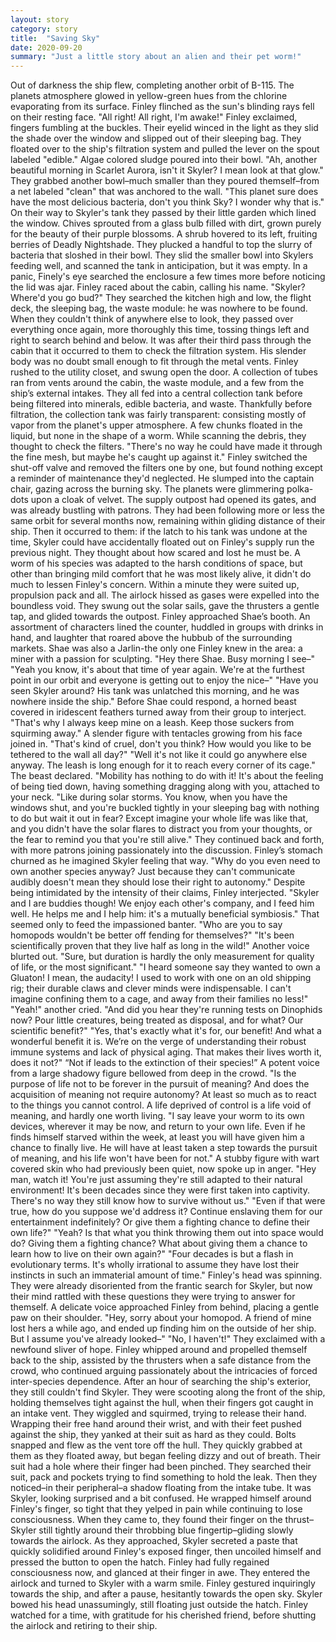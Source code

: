 ```yaml
---
layout: story
category: story
title:  "Saving Sky"
date: 2020-09-20
summary: "Just a little story about an alien and their pet worm!"
---
```


Out of darkness the ship flew, completing another orbit of B-115. The planets atmosphere glowed in yellow-green hues from the chlorine evaporating from its surface.
    Finley flinched as the sun's blinding rays fell on their resting face.
    "All right! All right, I'm awake!" Finley exclaimed, fingers fumbling at the buckles.
    Their eyelid winced in the light as they slid the shade over the window and slipped out of their sleeping bag.
    They floated over to the ship's filtration system and pulled the lever on the spout labeled "edible." Algae colored sludge poured into their bowl.
    "Ah, another beautiful morning in Scarlet Aurora, isn't it Skyler? I mean look at that glow."
    They grabbed another bowl–much smaller than they poured themself–from a net labeled "clean" that was anchored to the wall.
    "This planet sure does have the most delicious bacteria, don't you think Sky? I wonder why that is."
    On their way to Skyler's tank they passed by their little garden which lined the window. Chives sprouted from a glass bulb filled with dirt, grown purely for the beauty of their purple blossoms. A shrub hovered to its left, fruiting berries of Deadly Nightshade. They plucked a handful to top the slurry of bacteria that sloshed in their bowl.
    They slid the smaller bowl into Skylers feeding well, and scanned the tank in anticipation, but it was empty. In a panic, Finely's eye searched the enclosure a few times more before noticing the lid was ajar.
    Finley raced about the cabin, calling his name. "Skyler? Where'd you go bud?"
    They searched the kitchen high and low, the flight deck, the sleeping bag, the waste module: he was nowhere to be found. When they couldn't think of anywhere else to look, they passed over everything once again, more thoroughly this time, tossing things left and right to search behind and below.
    It was after their third pass through the cabin that it occurred to them to check the filtration system. His slender body was no doubt small enough to fit through the metal vents. Finley rushed to the utility closet, and swung open the door.
    A collection of tubes ran from vents around the cabin, the waste module, and a few from the ship’s external intakes. They all fed into a central collection tank before being filtered into minerals, edible bacteria, and waste.
    Thankfully before filtration, the collection tank was fairly transparent: consisting mostly of vapor from the planet's upper atmosphere. A few chunks floated in the liquid, but none in the shape of a worm.
    While scanning the debris, they thought to check the filters. "There's no way he could have made it through the fine mesh, but maybe he's caught up against it."
    Finley switched the shut-off valve and removed the filters one by one, but found nothing except a reminder of maintenance they'd neglected.
    He slumped into the captain chair, gazing across the burning sky. The planets were glimmering polka-dots upon a cloak of velvet.
    The supply outpost had opened its gates, and was already bustling with patrons. They had been following more or less the same orbit for several months now, remaining within gliding distance of their ship.
    Then it occurred to them: if the latch to his tank was undone at the time, Skyler could have accidentally floated out on Finley's supply run the previous night. They thought about how scared and lost he must be. A worm of his species was adapted to the harsh conditions of space, but other than bringing mild comfort that he was most likely alive, it didn't do much to lessen Finley's concern.
    Within a minute they were suited up, propulsion pack and all. The airlock hissed as gases were expelled into the boundless void. They swung out the solar sails, gave the thrusters a gentle tap, and glided towards the outpost.
    Finley approached Shae’s booth. An assortment of characters lined the counter, huddled in groups with drinks in hand, and laughter that roared above the hubbub of the surrounding markets. Shae was also a Jarlin-the only one Finley knew in the area: a miner with a passion for sculpting.
    "Hey there Shae. Busy morning I see–"
    "Yeah you know, it's about that time of year again. We're at the furthest point in our orbit and everyone is getting out to enjoy the nice–"
    "Have you seen Skyler around? His tank was unlatched this morning, and he was nowhere inside the ship."
    Before Shae could respond, a horned beast covered in iridescent feathers turned away from their group to interject. "That's why I always keep mine on a leash. Keep those suckers from squirming away."
    A slender figure with tentacles growing from his face joined in. "That's kind of cruel, don't you think? How would you like to be tethered to the wall all day?"
    "Well it's not like it could go anywhere else anyway. The leash is long enough for it to reach every corner of its cage." The beast declared.
    "Mobility has nothing to do with it! It's about the feeling of being tied down, having something dragging along with you, attached to your neck.
    "Like during solar storms. You know, when you have the windows shut, and you're buckled tightly in your sleeping bag with nothing to do but wait it out in fear? Except imagine your whole life was like that, and you didn't have the solar flares to distract you from your thoughts, or the fear to remind you that you're still alive."
    They continued back and forth, with more patrons joining passionately into the discussion. Finley’s stomach churned as he imagined Skyler feeling that way.
    "Why do you even need to own another species anyway? Just because they can't communicate audibly doesn't mean they should lose their right to autonomy."
    Despite being intimidated by the intensity of their claims, Finley interjected. "Skyler and I are buddies though! We enjoy each other's company, and I feed him well. He helps me and I help him: it's a mutually beneficial symbiosis."
    That seemed only to feed the impassioned banter.
    "Who are you to say homopods wouldn't be better off fending for themselves?"
    "It's been scientifically proven that they live half as long in the wild!" Another voice blurted out.
    "Sure, but duration is hardly the only measurement for quality of life, or the most significant."
    "I heard someone say they wanted to own a Gluaton! I mean, the audacity! I used to work with one on an old shipping rig; their durable claws and clever minds were indispensable. I can't imagine confining them to a cage, and away from their families no less!"
    "Yeah!" another cried. "And did you hear they're running tests on Dinophids now? Pour little creatures, being treated as disposal, and for what? Our scientific benefit?"
    "Yes, that's exactly what it's for, our benefit! And what a wonderful benefit it is. We’re on the verge of understanding their robust immune systems and lack of physical aging. That makes their lives worth it, does it not?"
    “Not if leads to the extinction of their species!”
    A potent voice from a large shadowy figure bellowed from deep in the crowd. "Is the purpose of life not to be forever in the pursuit of meaning? And does the acquisition of meaning not require autonomy? At least so much as to react to the things you cannot control. A life deprived of control is a life void of meaning, and hardly one worth living.
    "I say leave your worm to its own devices, wherever it may be now, and return to your own life. Even if he finds himself starved within the week, at least you will have given him a chance to finally live. He will have at least taken a step towards the pursuit of meaning, and his life won't have been for not."
    A stubby figure with wart covered skin who had previously been quiet, now spoke up in anger. "Hey man, watch it! You're just assuming they're still adapted to their natural environment! It's been decades since they were first taken into captivity. There's no way they still know how to survive without us."
    "Even if that were true, how do you suppose we'd address it? Continue enslaving them for our entertainment indefinitely? Or give them a fighting chance to define their own life?"
    "Yeah? Is that what you think throwing them out into space would do? Giving them a fighting chance? What about giving them a chance to learn how to live on their own again?"
    "Four decades is but a flash in evolutionary terms. It's wholly irrational to assume they have lost their instincts in such an immaterial amount of time."
    Finley's head was spinning. They were already disoriented from the frantic search for Skyler, but now their mind rattled with these questions they were trying to answer for themself.
    A delicate voice approached Finley from behind, placing a gentle paw on their shoulder. "Hey, sorry about your homopod. A friend of mine lost hers a while ago, and ended up finding him on the outside of her ship. But I assume you've already looked–"
    "No, I haven't!" They exclaimed with a newfound sliver of hope.
    Finley whipped around and propelled themself back to the ship, assisted by the thrusters when a safe distance from the crowd, who continued arguing passionately about the intricacies of forced inter-species dependence.
    After an hour of searching the ship's exterior, they still couldn't find Skyler. They were scooting along the front of the ship, holding themselves tight against the hull, when their fingers got caught in an intake vent. They wiggled and squirmed, trying to release their hand.
    Wrapping their free hand around their wrist, and with their feet pushed against the ship, they yanked at their suit as hard as they could. Bolts snapped and flew as the vent tore off the hull. They quickly grabbed at them as they floated away, but began feeling dizzy and out of breath. Their suit had a hole where their finger had been pinched.
    They searched their suit, pack and pockets trying to find something to hold the leak. Then they noticed–in their peripheral–a shadow floating from the intake tube. It was Skyler, looking surprised and a bit confused. He wrapped himself around Finley's finger, so tight that they yelped in pain while continuing to lose consciousness.
    When they came to, they found their finger on the thrust–Skyler still tightly around their throbbing blue fingertip–gliding slowly towards the airlock. As they approached, Skyler secreted a paste that quickly solidified around Finley's exposed finger, then uncoiled himself and pressed the button to open the hatch.
    Finley had fully regained consciousness now, and glanced at their finger in awe. They entered the airlock and turned to Skyler with a warm smile.
    Finley gestured inquiringly towards the ship, and after a pause, hesitantly towards the open sky. Skyler bowed his head unassumingly, still floating just outside the hatch. Finley watched for a time, with gratitude for his cherished friend, before shutting the airlock and retiring to their ship.
